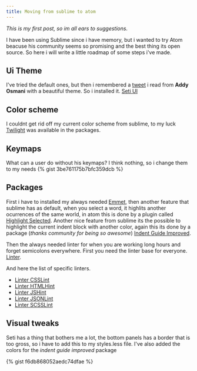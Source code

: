 ```yaml
---
title: Moving from sublime to atom
---
```


*This is my first post, so im all ears to suggestions.*

I have been using Sublime since i have memory, but i wanted to try Atom beacuse his community seems so promising and the best thing its open source. So here i will write a little roadmap of some steps i've made.

## Ui Theme
I've tried the default ones, but then i remembered a [tweet](https://twitter.com/addyosmani/status/527844932812152832) i read from **Addy Osmani** with a beautiful theme. So i installed it. [Seti UI](https://atom.io/themes/seti-ui)

## Color scheme
I couldnt get rid off my current color scheme from sublime, to my luck [Twilight](https://atom.io/themes/twilight) was available in the packages.

## Keymaps
What can a user do without his keymaps? I think nothing, so i change them to my needs
{% gist 3be761175b7bfc359dcb %}

## Packages
First i have to installed my always needed [Emmet](https://atom.io/packages/emmet), then another feature that sublime has as default, when you select a word, it highlits another ocurrences of the same world, in atom this is done by a plugin called [Highlight Selected](https://atom.io/packages/highlight-selected). Another nice feature from sublime its the possible to highlight the current indent block with another color, again this its done by a package (*thanks community for being so awesome*) [Indent Guide Improved](https://atom.io/packages/indent-guide-improved).

Then the always needed linter for when you are working long hours and forget semicolons everywhere. First you need the linter base for everyone. [Linter](https://atom.io/packages/linter).

And here the list of specific linters.

* [Linter CSSLint](https://atom.io/packages/linter-csslint)
* [Linter HTMLHint](https://atom.io/packages/linter-htmlhint)
* [Linter JSHint](https://atom.io/packages/linter-jshint)
* [Linter JSONLint](https://atom.io/packages/linter-jsonlint)
* [Linter SCSSLint](https://atom.io/packages/linter-scss-lint)

## Visual tweaks
Seti has a thing that bothers me a lot, the bottom panels has a border that is too gross, so i have to add this to my styles.less file. I've also added the colors for the *indent guide improved* package

{% gist f6db868052aedc74dfae %}
